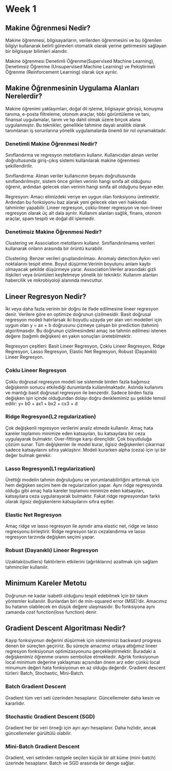 # Week 1
## Makine Öğrenmesi Nedir?
Makine öğrenmesi, bilgisayarların, verilerden öğrenmesini ve bu öğrenilen bilgiyi kullanarak belirli görevleri otomatik olarak yerine getirmesini sağlayan bir bilgisayar bilimleri alanıdır.

Makine öğrenmesi Denetimli Öğrenme(Supervised Machine Learning), Denetimsiz Öğrenme (Unsupervised Machine Learning) ve Pekiştirmeli Öğrenme (Reinforcement Learning) olarak üçe ayrılır.

## Makine Öğrenmesinin Uygulama Alanları Nerelerdir?
Makine öğrenimi yaklaşımları, doğal dil işleme, bilgisayar görüşü, konuşma tanıma, e-posta filtreleme, otonom araçlar, tıbbi görüntüleme ve tanı, finansal uygulamalar, tarım ve tıp dahil olmak üzere birçok alana uygulanmıştır. Bu teknikler, genellikle tahmine dayalı analitik olarak tanımlanan iş sorunlarına yönelik uygulamalarda önemli bir rol oynamaktadır.

### Denetimli Makine Öğrenmesi Nedir?
Sınıflandırma ve regresyon metotlarını kullanır. Kullanıcıdan alınan veriler doğrultusunda giriş-çıkış sistemi kullanılarak makine öğrenmesi şekillendirilir. 

Sınıflandırma: Alınan veriler kullanıcının beyanı doğrultusunda sınıflandırılmıştır, sistem önce girilen verinin hangi sınıfa ait olduğunu öğrenir, ardından gelecek olan verinin hangi sınıfa ait olduğunu beyan eder.

Regresyon: Amacı elimizdeki veriye en uygun olan fonksiyonu üretmektir. Ardından bu fonksiyonu baz alarak yeni gelecek olan veri hakkında tahminler yapabilir. Lineer regresyon, çoklu-lineer regresyon ve non-lineer regresyon olarak üç alt dala ayrılır.
Kullanım alanları sağlık, finans, otonom araçlar, spam tespiti ve doğal dil işlemedir.

### Denetimsiz Makine Öğrenmesi Nedir?
Clustering ve Association metotlarını kullanır. Sınıflandırılmamış verileri kullanarak onların arasında bir örüntü kurabilir.

Clustering: Benzer verileri gruplandırılması.
Anomaly detection:Aykırı veri noktalarını tespit etme.
Boyut düşürme:Verinin boyutunu anlam kaybı olmayacak şekilde düşürmeye yarar.
Association:Veriler arasındaki gizli ilişkileri veya örüntüleri keşfetmeye yönelik bir tekniktir.
Kullanım alanları habercilik ve mikrobiyoloji alanında mevcuttur.

## Lineer Regresyon Nedir?
İki veya daha fazla verinin bir doğru ile ifade edilmesine lineer regresyon denir. Verilere göre en optimize doğrunun çizilmesidir.
Basit doğrusal regresyon modeli hatırlarsak iki boyutlu uzayda yer alan veri modelleri için uygun olan y = ax + b doğrusunu çizmeye çalışan bir prediction (tahmin) algoritmasıdır. Bu doğrunun çizilmesindeki amaç ise tahmin edilmesi istenen değere (bağımlı değişken) en yakın sonuçları üretebilmektir.

Regresyon çeşitleri: Basit Lineer Regresyon, Çoklu Lineer Regresyon, Ridge Regresyon, Lasso Regresyon, Elastic Net Regresyon, 
Robust (Dayanıklı) Lineer Regresyon.

### Çoklu Lineer Regresyon
Çoklu doğrusal regresyon modeli ise sistemde birden fazla bağımsız değişkenin sonucu etkilediği durumlarda kullanılmaktadır. Aslında kullanımı ve mantığı basit doğrusal regresyon ile benzerdir. Sadece birden fazla değişken işin içinde olduğundan dolayı doğru denklemimiz şu şekilde temsil edilir:
y= b0 + ax1 + bx2 + cx3 + d

### Ridge Regresyon(L2 regularization)
Çok değişkenli regresyon verilerini analiz etmede kullanılır. Amaç hata kareler toplamını minimize eden katsayıları, bu katsayılara bir ceza uygulayarak bulmaktır. Over-fittinge karşı dirençlidir. Çok boyutluluğa çözüm sunar. Tüm değişkenler ile model kurar, ilgisiz değişkenleri çıkarmaz sadece katsayılarını sıfıra yaklaştırır. Modeli kurarken alpha (ceza) için iyi bir değer bulmak gerekir.
 
### Lasso Regresyon(L1 regularization)
Ürettiği modelin tahmin doğruluğunu ve yorumlanabilirliğini arttırmak için hem değişken seçimi hem de regularization yapar. Aynı ridge regresyonda olduğu gibi amaç hata kareler toplamını minimize eden katsayıları, katsayılara ceza uygularayarak bulmaktır. Fakat ridge regresyondan farklı olarak ilgisiz değişkenlerin katsayılarını sıfıra eşitler.
 
### Elastic Net Regresyon
Amaç ridge ve lasso regresyon ile aynıdır ama elastic net, ridge ve lasso regresyonu birleştirir. Ridge regresyon tarzı cezalandırma ve lasso regresyon tarzında değişken seçimi yapar.
 
### Robust (Dayanıklı) Lineer Regresyon
Uzaktaki(outliers) faktörlerin etkilerini (ağırlıklarını) azaltmak için sağlam tahminciler kullanılır.

## Minimum Kareler Metotu
Doğrunun ne kadar isabetli olduğunu tespit edebilmek için bir takım yöntemler kullanılır. Bunlardan biri de min-squared error (MSE)’dir. Amacımız bu hatanın olabilecek en düşük değere ulaşmasıdır. Bu fonksiyona aynı zamanda cost function(loss function) denir.
 
## Gradient Descent Algoritması Nedir?
Kayıp fonksiyonun değerini düşürmek için sistemimizi backward progress denen bir süreçten geçiririz. Bu süreçte amacımız ortaya attığımız lineer regresyon fonksiyonun optimizasyonunu gerçekleştirmektir.
Buradaki a değişkenimiz öğrenme oranını sembolize etmektedir. Ağırlık fonksiyonun local minimum değerine yaklaşması açısından önem arz eder çünkü local minumum değeri hata fonksiyonun en az olduğu değerdir.
Gradient descent türleri: Batch, Stochastic, Mini-Batch.

### Batch Gradient Descent
Gradient tüm veri seti üzerinden hesaplanır. Güncellemeler daha kesin ve kararlıdır.

### Stochastic Gradient Descent (SGD)
Gradient her bir veri örneği için ayrı ayrı hesaplanır. Daha hızlıdır, ancak güncellemeler gürültülü olabilir.

### Mini-Batch Gradient Descent
Gradient, veri setinden rastgele seçilen küçük bir alt küme (mini-batch) üzerinde hesaplanır. Batch ve SGD arasında bir denge sağlar.
